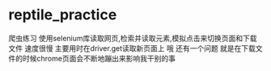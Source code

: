 # reptile_practice

爬虫练习 使用selenium库读取网页,检索并读取元素,模拟点击来切换页面和下载文件 速度很慢 主要用时在driver.get读取新页面上 哦 还有一个问题 就是在下载文件的时候chrome页面会不断地蹦出来影响我干别的事
